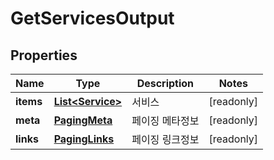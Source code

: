 

# GetServicesOutput


## Properties

Name | Type | Description | Notes
------------ | ------------- | ------------- | -------------
**items** | [**List&lt;Service&gt;**](Service.md) | 서비스 |  [readonly]
**meta** | [**PagingMeta**](PagingMeta.md) | 페이징 메타정보 |  [readonly]
**links** | [**PagingLinks**](PagingLinks.md) | 페이징 링크정보 |  [readonly]



